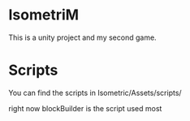 # IsometriM
This is a unity project and my second game. 

# Scripts
You can find the scripts in Isometric/Assets/scripts/

right now blockBuilder is the script used most
